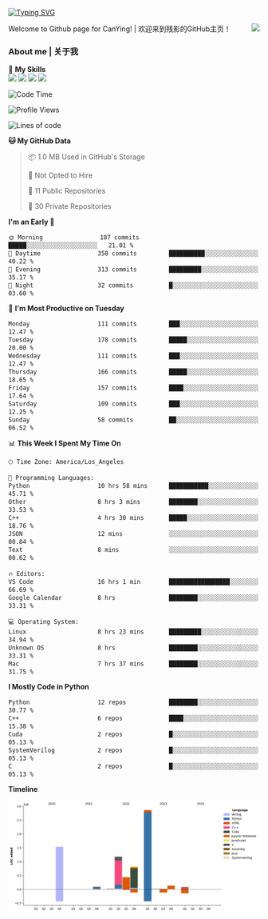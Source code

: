 [![Typing SVG](https://readme-typing-svg.herokuapp.com?size=25&duration=3500&color=00FFFF&vCenter=true&width=250&height=40&lines=Hi+Welcome+%F0%9F%91%8B%F0%9F%8F%BB;I'm+CanYing|残影)](https://git.io/typing-svg)

<a href="#">
  <img align="right" src="https://github-readme-stats.vercel.app/api?username=CanYing0913&count_private=true&rank_icon=github&show_icons=true&bg_color=15,f2f7fd,E0EAFC&" />
</a>

Welcome to Github page for CanYing! | 欢迎来到残影的GitHub主页！

### About me | 关于我

🌟 **My Skills**  
![](https://img.shields.io/badge/-C-A8B9CC?style=flat-square&logo=C&logoColor=fff)
![](https://img.shields.io/badge/-C++-00599C?style=flat-square&logo=Cpp&logoColor=fff)
![](https://img.shields.io/badge/-Python-3776AB?style=flat-square&logo=Python&logoColor=fff)
![](https://img.shields.io/badge/-Linux-000000?style=flat-square&logo=Linux&logoColor=fff)

<!--START_SECTION:waka-->
![Code Time](http://img.shields.io/badge/Code%20Time-178%20hrs%2040%20mins-blue)

![Profile Views](http://img.shields.io/badge/Profile%20Views-1-blue)

![Lines of code](https://img.shields.io/badge/From%20Hello%20World%20I%27ve%20Written-7.1%20million%20lines%20of%20code-blue)

**🐱 My GitHub Data** 

> 📦 1.0 MB Used in GitHub's Storage 
 > 
> 🚫 Not Opted to Hire
 > 
> 📜 11 Public Repositories 
 > 
> 🔑 30 Private Repositories 
 > 
**I'm an Early 🐤** 

```text
🌞 Morning                187 commits         █████░░░░░░░░░░░░░░░░░░░░   21.01 % 
🌆 Daytime                358 commits         ██████████░░░░░░░░░░░░░░░   40.22 % 
🌃 Evening                313 commits         █████████░░░░░░░░░░░░░░░░   35.17 % 
🌙 Night                  32 commits          █░░░░░░░░░░░░░░░░░░░░░░░░   03.60 % 
```
📅 **I'm Most Productive on Tuesday** 

```text
Monday                   111 commits         ███░░░░░░░░░░░░░░░░░░░░░░   12.47 % 
Tuesday                  178 commits         █████░░░░░░░░░░░░░░░░░░░░   20.00 % 
Wednesday                111 commits         ███░░░░░░░░░░░░░░░░░░░░░░   12.47 % 
Thursday                 166 commits         █████░░░░░░░░░░░░░░░░░░░░   18.65 % 
Friday                   157 commits         ████░░░░░░░░░░░░░░░░░░░░░   17.64 % 
Saturday                 109 commits         ███░░░░░░░░░░░░░░░░░░░░░░   12.25 % 
Sunday                   58 commits          ██░░░░░░░░░░░░░░░░░░░░░░░   06.52 % 
```


📊 **This Week I Spent My Time On** 

```text
🕑︎ Time Zone: America/Los_Angeles

💬 Programming Languages: 
Python                   10 hrs 58 mins      ███████████░░░░░░░░░░░░░░   45.71 % 
Other                    8 hrs 3 mins        ████████░░░░░░░░░░░░░░░░░   33.53 % 
C++                      4 hrs 30 mins       █████░░░░░░░░░░░░░░░░░░░░   18.76 % 
JSON                     12 mins             ░░░░░░░░░░░░░░░░░░░░░░░░░   00.84 % 
Text                     8 mins              ░░░░░░░░░░░░░░░░░░░░░░░░░   00.62 % 

🔥 Editors: 
VS Code                  16 hrs 1 min        █████████████████░░░░░░░░   66.69 % 
Google Calendar          8 hrs               ████████░░░░░░░░░░░░░░░░░   33.31 % 

💻 Operating System: 
Linux                    8 hrs 23 mins       █████████░░░░░░░░░░░░░░░░   34.94 % 
Unknown OS               8 hrs               ████████░░░░░░░░░░░░░░░░░   33.31 % 
Mac                      7 hrs 37 mins       ████████░░░░░░░░░░░░░░░░░   31.75 % 
```

**I Mostly Code in Python** 

```text
Python                   12 repos            ████████░░░░░░░░░░░░░░░░░   30.77 % 
C++                      6 repos             ████░░░░░░░░░░░░░░░░░░░░░   15.38 % 
Cuda                     2 repos             █░░░░░░░░░░░░░░░░░░░░░░░░   05.13 % 
SystemVerilog            2 repos             █░░░░░░░░░░░░░░░░░░░░░░░░   05.13 % 
C                        2 repos             █░░░░░░░░░░░░░░░░░░░░░░░░   05.13 % 
```



**Timeline**

![Lines of Code chart](https://raw.githubusercontent.com/CanYing0913/CanYing0913/master/assets/bar_graph.png)


<!--END_SECTION:waka-->
